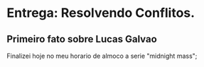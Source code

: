 # Entrega: Resolvendo Conflitos.

## Primeiro fato sobre Lucas Galvao

Finalizei hoje no meu horario de almoco a serie "midnight mass";
